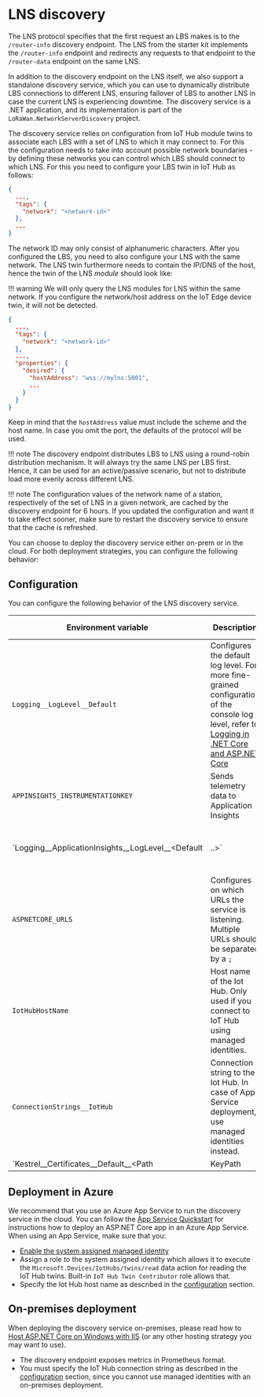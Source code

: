 # LNS discovery

The LNS protocol specifies that the first request an LBS makes is to the `/router-info` discovery endpoint. The LNS from the starter kit implements the `/router-info` endpoint and redirects any requests to that endpoint to the `/router-data` endpoint on the same LNS.

In addition to the discovery endpoint on the LNS itself, we also support a standalone discovery service, which you can use to dynamically distribute LBS connections to different LNS, ensuring failover of LBS to another LNS in case the current LNS is experiencing downtime. The discovery service is a .NET application, and its implementation is part of the `LoRaWan.NetworkServerDiscovery` project.

The discovery service relies on configuration from IoT Hub module twins to associate each LBS with a set of LNS to which it may connect to. For this the configuration needs to take into account possible network boundaries - by defining these networks you can control which LBS should connect to which LNS. For this you need to configure your LBS twin in IoT Hub as follows:

```json
{
  ...,
  "tags": {
    "network": "<network-id>"
  },
  ...
}
```

The network ID may only consist of alphanumeric characters. After you configured the LBS, you need to also configure your LNS with the same network. The LNS twin furthermore needs to contain the IP/DNS of the host, hence the twin of the LNS *module* should look like:

!!! warning
    We will only query the LNS modules for LNS within the same network. If you configure the network/host address on the IoT Edge device twin, it will not be detected.

```json
{
  ...,
  "tags": {
    "network": "<network-id>"
  },
  ...,
  "properties": {
    "desired": {
      "hostAddress": "wss://mylns:5001",
      ...
    }
  }
}
```

Keep in mind that the `hostAddress` value must include the scheme and the host name. In case you omit the port, the defaults of the protocol will be used.

!!! note
    The discovery endpoint distributes LBS to LNS using a round-robin distribution mechanism. It will always try the same LNS per LBS first. Hence, it can be used for an active/passive scenario, but not to distribute load more evenly across different LNS.

!!! note
    The configuration values of the network name of a station, respectively of the set of LNS in a given network, are cached by the discovery endpoint for 6 hours.
    If you updated the configuration and want it to take effect sooner, make sure to restart the discovery service to ensure that the cache is refreshed.

You can choose to deploy the discovery service either on-prem or in the cloud. For both deployment strategies, you can configure the following behavior:

## Configuration

You can configure the following behavior of the LNS discovery service.

| Environment variable | Description | Deployment type |
| ---                  | ---         | ---             |
| `Logging__LogLevel__Default` | Configures the default log level. For more fine-grained configuration of the console log level, refer to [Logging in .NET Core and ASP.NET Core](https://docs.microsoft.com/en-us/aspnet/core/fundamentals/logging/?view=aspnetcore-6.0#set-log-level-by-command-line-environment-variables-and-other-configuration) | All |
| `APPINSIGHTS_INSTRUMENTATIONKEY` | Sends telemetry data to Application Insights | All |
| `Logging__ApplicationInsights__LogLevel__<Default|..>` | Configures the Application Insights log levels | All |
| `ASPNETCORE_URLS` | Configures on which URLs the service is listening. Multiple URLs should be separated by a `;` | All |
| `IotHubHostName` | Host name of the Iot Hub. Only used if you connect to IoT Hub using managed identities. | App Service |
| `ConnectionStrings__IotHub` | Connection string to the Iot Hub. In case of App Service deployment, use managed identities instead. | On-prem |
| `Kestrel__Certificates__Default__<Path|KeyPath|...>` | Configures the certificates that should be used by the discovery endpoint as described in the [Minimal APIs overview](https://docs.microsoft.com/en-us/aspnet/core/fundamentals/minimal-apis?view=aspnetcore-6.0#specify-https-using-a-custom-certificate). Instead of using the `appsettings.json`, you can use environment variables of the same structure, where a double underscore replaces a level of hierarchy. | On-prem |

## Deployment in Azure

We recommend that you use an Azure App Service to run the discovery service in the cloud. You can follow the [App Service Quickstart](https://docs.microsoft.com/en-us/azure/app-service/quickstart-dotnetcore?tabs=net60&pivots=development-environment-cli) for instructions how to deploy an ASP.NET Core app in an Azure App Service. When using an App Service, make sure that you:

- [Enable the system assigned managed identity](https://docs.microsoft.com/en-us/azure/app-service/overview-managed-identity?tabs=portal%2Chttp#add-a-system-assigned-identity)
- Assign a role to the system assigned identity which allows it to execute the `Microsoft.Devices/IotHubs/twins/read` data action for reading the IoT Hub twins. Built-in `IoT Hub Twin Contributor` role allows that.
- Specify the Iot Hub host name as described in the [configuration](#configuration) section.

## On-premises deployment

When deploying the discovery service on-premises, please read how to [Host ASP.NET Core on Windows with IIS](https://docs.microsoft.com/en-us/aspnet/core/host-and-deploy/iis/?view=aspnetcore-6.0) (or any other hosting strategy you may want to use).

- The discovery endpoint exposes metrics in Prometheus format.
- You must specify the IoT Hub connection string as described in the [configuration](#configuration) section, since you cannot use managed identities with an on-premises deployment.
